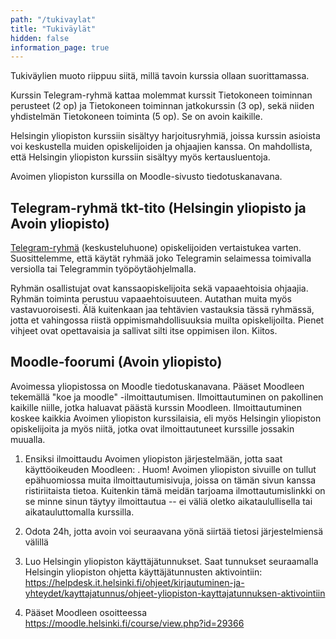 ```yaml
---
path: "/tukivaylat"
title: "Tukiväylät"
hidden: false
information_page: true
---
```

Tukiväylien muoto riippuu siitä, millä tavoin kurssia ollaan suorittamassa. 

Kurssin Telegram-ryhmä kattaa molemmat kurssit Tietokoneen toiminnan perusteet (2 op) ja Tietokoneen toiminnan jatkokurssin (3 op), sekä niiden yhdistelmän Tietokoneen toiminta (5 op). Se on avoin kaikille. 

Helsingin yliopiston kurssiin sisältyy harjoitusryhmiä, joissa kurssin asioista voi keskustella muiden opiskelijoiden ja ohjaajien kanssa. On mahdollista, että Helsingin yliopiston kurssiin sisältyy myös kertausluentoja.

Avoimen yliopiston kurssilla on Moodle-sivusto tiedotuskanavana.

## Telegram-ryhmä tkt-tito (Helsingin yliopisto ja Avoin yliopisto)

[Telegram-ryhmä](https://t.me/tkt_tito) (keskusteluhuone) opiskelijoiden vertaistukea varten. Suosittelemme, että käytät ryhmää joko Telegramin selaimessa toimivalla versiolla tai Telegrammin työpöytäohjelmalla.

Ryhmän osallistujat ovat kanssaopiskelijoita sekä vapaaehtoisia ohjaajia. Ryhmän toiminta perustuu vapaaehtoisuuteen. Autathan muita myös vastavuoroisesti. Älä kuitenkaan jaa tehtävien vastauksia tässä ryhmässä, jotta et vahingossa riistä oppimismahdollisuuksia muilta opiskelijoilta. Pienet vihjeet ovat opettavaisia ja sallivat silti itse oppimisen ilon. Kiitos.

## Moodle-foorumi (Avoin yliopisto)

Avoimessa yliopistossa on Moodle tiedotuskanavana. Pääset Moodleen tekemällä "koe ja moodle" -ilmoittautumisen. Ilmoittautuminen on pakollinen kaikille niille, jotka haluavat päästä kurssin Moodleen. Ilmoittautuminen koskee kaikkia Avoimen yliopiston kurssilaisia, eli myös Helsingin yliopiston opiskelijoita ja myös niitä, jotka ovat ilmoittautuneet kurssille jossakin muualla.

1. Ensiksi ilmoittaudu Avoimen yliopiston järjestelmään, jotta saat käyttöoikeuden Moodleen: <registration-link></registration-link>. Huom! Avoimen yliopiston sivuille on tullut epähuomiossa muita ilmoittautumisivuja, joissa on tämän sivun kanssa ristiriitaista tietoa. Kuitenkin tämä meidän tarjoama ilmottautumislinkki on se minne sinun täytyy ilmoittautua -- ei väliä oletko aikataulullisella tai aikatauluttomalla kurssilla.

2. Odota 24h, jotta avoin voi seuraavana yönä siirtää tietosi järjestelmiensä välillä

3. Luo Helsingin yliopiston käyttäjätunnukset. Saat tunnukset seuraamalla Helsingin yliopiston ohjetta käyttäjätunnusten aktivointiin: https://helpdesk.it.helsinki.fi/ohjeet/kirjautuminen-ja-yhteydet/kayttajatunnus/ohjeet-yliopiston-kayttajatunnuksen-aktivointiin

4. Pääset Moodleen osoitteessa https://moodle.helsinki.fi/course/view.php?id=29366
